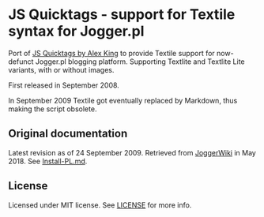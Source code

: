 # JS Quicktags - support for Textile syntax for Jogger.pl

Port of [JS Quicktags by Alex King](http://alexking.org/projects/js-quicktags) to provide Textile support for now-defunct Jogger.pl blogging platform. Supporting Textlite and Textlite Lite variants, with or without images.

First released in September 2008.

In September 2009 Textile got eventually replaced by Markdown, thus making the script obsolete.

## Original documentation

Latest revision as of 24 September 2009. Retrieved from [JoggerWiki](http://wiki.jogger.pl/wiki/Wstawianie_Textile_w_komentarzach) in May 2018. See [Install-PL.md](https://raw.githubusercontent.com/lwojcik/js-quicktags-textile-jogger/master/Install-PL.md).

## License

Licensed under MIT license. See [LICENSE](https://raw.githubusercontent.com/lwojcik/js-quicktags-textile-jogger/master/LICENSE) for more info.
